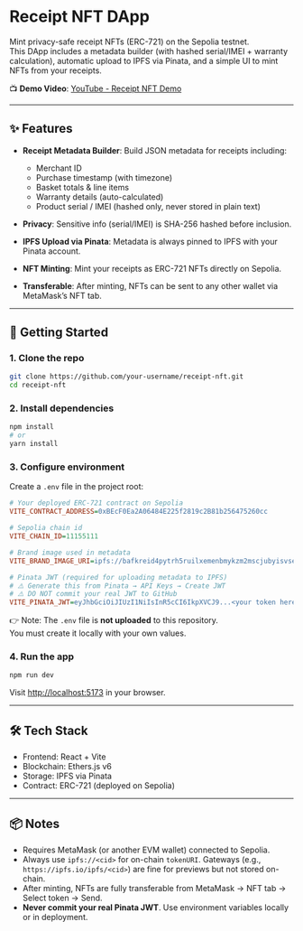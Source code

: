 # Receipt NFT DApp

Mint privacy-safe receipt NFTs (ERC-721) on the Sepolia testnet.  
This DApp includes a metadata builder (with hashed serial/IMEI + warranty calculation), automatic upload to IPFS via Pinata, and a simple UI to mint NFTs from your receipts.

📺 **Demo Video**: [YouTube - Receipt NFT Demo](https://youtu.be/uA7UdSlSVaM?feature=shared)

---

## ✨ Features

- **Receipt Metadata Builder**: Build JSON metadata for receipts including:
  - Merchant ID  
  - Purchase timestamp (with timezone)  
  - Basket totals & line items  
  - Warranty details (auto-calculated)  
  - Product serial / IMEI (hashed only, never stored in plain text)

- **Privacy**: Sensitive info (serial/IMEI) is SHA-256 hashed before inclusion.  
- **IPFS Upload via Pinata**: Metadata is always pinned to IPFS with your Pinata account.  
- **NFT Minting**: Mint your receipts as ERC-721 NFTs directly on Sepolia.  
- **Transferable**: After minting, NFTs can be sent to any other wallet via MetaMask’s NFT tab.  

---

## 🚀 Getting Started

### 1. Clone the repo
```bash
git clone https://github.com/your-username/receipt-nft.git
cd receipt-nft
```

### 2. Install dependencies
```bash
npm install
# or
yarn install
```

### 3. Configure environment

Create a `.env` file in the project root:

```ini
# Your deployed ERC-721 contract on Sepolia
VITE_CONTRACT_ADDRESS=0xBEcF0Ea2A06484E225f2819c2B81b256475260cc  

# Sepolia chain id
VITE_CHAIN_ID=11155111

# Brand image used in metadata
VITE_BRAND_IMAGE_URI=ipfs://bafkreid4pytrh5ruilxemenbmykzm2mscjubyisvsey2ffhj7cuuelix34

# Pinata JWT (required for uploading metadata to IPFS)
# ⚠️ Generate this from Pinata → API Keys → Create JWT
# ⚠️ DO NOT commit your real JWT to GitHub
VITE_PINATA_JWT=eyJhbGciOiJIUzI1NiIsInR5cCI6IkpXVCJ9...<your token here>
```

👉 Note: The `.env` file is **not uploaded** to this repository.  
You must create it locally with your own values.

### 4. Run the app
```bash
npm run dev
```

Visit [http://localhost:5173](http://localhost:5173) in your browser.

---

## 🛠️ Tech Stack
- Frontend: React + Vite  
- Blockchain: Ethers.js v6  
- Storage: IPFS via Pinata  
- Contract: ERC-721 (deployed on Sepolia)  

---

## 📦 Notes
- Requires MetaMask (or another EVM wallet) connected to Sepolia.  
- Always use `ipfs://<cid>` for on-chain `tokenURI`. Gateways (e.g., `https://ipfs.io/ipfs/<cid>`) are fine for previews but not stored on-chain.  
- After minting, NFTs are fully transferable from MetaMask → NFT tab → Select token → Send.  
- **Never commit your real Pinata JWT**. Use environment variables locally or in deployment.  

